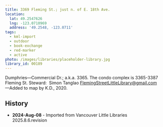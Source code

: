 ```yaml
---
title: 3369 Fleming St.; just n. of E. 18th Ave.
location:
  lat: 49.2547626
  lng: -123.0710969
  address: '49.2548, -123.0711'
tags:
  - kml-import
  - outdoor
  - book-exchange
  - red-marker
  - active
photo: /images/libraries/placeholder-library.jpg
library_id: 00189
---
```

Dumphries—Commercial Dr.; a.k.a. 3365.
The condo complex is 3365-3387 Fleming St.
Steward:  Simon Tanglao FlemingStreetLittleLibrary@gmail.com 
—Added to map by K.D., 2020. 

## History
- **2024-Aug-08** - Imported from Vancouver Little Libraries 2025.8.6.revision
